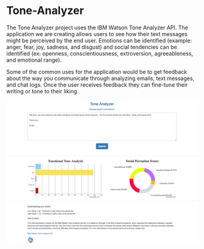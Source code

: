 # Tone-Analyzer

The Tone Analyzer project uses the IBM Watson Tone Analyzer API.  The application we are creating allows users to see how their text messages might be perceived by the end user.  Emotions can be identified (example: anger, fear, joy, sadness, and disgust) and social tendencies can be identified (ex: openness, conscientiousness, extroversion, agreeableness, and emotional range).  

Some of the common uses for the application would be to get feedback about the way you communicate through analyzing emails, text messages, and chat logs.  Once the user receives feedback they can fine-tune their writing or tone to their liking. 

![alt tag](https://raw.githubusercontent.com/mrmojica/Tone-Analyzer/master/img/tone-analyzer.png)
